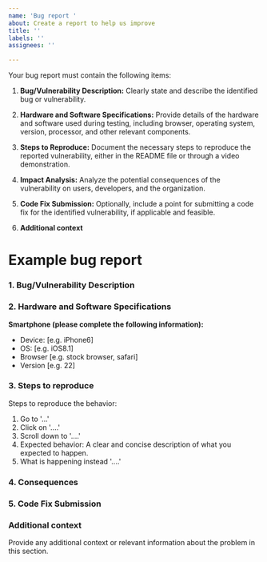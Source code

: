 ```yaml
---
name: 'Bug report '
about: Create a report to help us improve
title: ''
labels: ''
assignees: ''

---
```


Your bug report must contain the following items:

1. **Bug/Vulnerability Description:** Clearly state and describe the identified bug or vulnerability.

2. **Hardware and Software Specifications:** Provide details of the hardware and software used during testing, including browser, operating system, version, processor, and other relevant components.

3. **Steps to Reproduce:** Document the necessary steps to reproduce the reported vulnerability, either in the README file or through a video demonstration.

4. **Impact Analysis:** Analyze the potential consequences of the vulnerability on users, developers, and the organization.

5. **Code Fix Submission:** Optionally, include a point for submitting a code fix for the identified vulnerability, if applicable and feasible.

6. **Additional context** 

# Example bug report
### **1. Bug/Vulnerability Description**
### **2. Hardware and Software Specifications**
**Smartphone (please complete the following information):**
 - Device: [e.g. iPhone6]
 - OS: [e.g. iOS8.1]
 - Browser [e.g. stock browser, safari]
 - Version [e.g. 22]

### **3. Steps to reproduce**
Steps to reproduce the behavior:
1. Go to '...'
2. Click on '....'
3. Scroll down to '....'
4. Expected behavior: A clear and concise description of what you expected to happen.
5. What is happening instead '....'

### **4. Consequences**
### **5. Code Fix Submission**

### **Additional context**
Provide any additional context or relevant information about the problem in this section.
